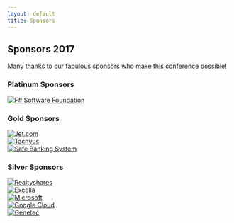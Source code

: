 ```yaml
---
layout: default
title: Sponsors
---
```


<!--  start cfp header   -->
<section id="cfp-header" class="call-for-paper-2017">
    <div class="overlay"></div>
    <div class="container">
        <div class="row">
            <div class="col-md-9">
                <div class="row">
                    <div class="call-for-paper-item">
                        <h2>Sponsors 2017</h2>
                        <p>Many thanks to our fabulous sponsors who make this conference possible!</p> 
                    </div>
                </div><!-- /.row -->
            </div><!-- /.col-md-10 -->
        </div><!-- /.row -->
    </div><!-- /.container -->
</section>
<!--  start cfp header   -->

<!--  start sponsor section  -->
<section class="sponsor">
	<div class="container">
		<div class="row">
			<div class="sponsor-wrapper">
				<div class="ccr-sponsor">
					<h3 class="sponsor-title">Platinum Sponsors</h3>
					<div class="supporters">
						<div class="row">
							<div class="col-sm-4 col-md-4">
								<div class="platinum-item-inner">			
								</div>
							</div>
							<div class="col-sm-4 col-md-4">
								<div class="platinum-item-inner">
									<a href="http://www.fsharp.org/" target="_blank">
										<img class="platinum-item" src="{{ site.baseurl }}public/assets/sponsors/2017/fsharp.png" alt="F# Software Foundation">
									</a>	
								</div>
							</div>	
							<div class="col-sm-4 col-md-4">
								<div class="platinum-item-inner">									
								</div>
							</div>
						</div>
					</div>
				</div><!-- /.platinum-sponsor -->
				<div class="ccr-sponsor">
					<h3 class="sponsor-title">Gold Sponsors</h3>
					<div class="supporters">
						<div class="row">
							<div class="col-sm-3 col-md-3">
								<div class="gold-item-inner">									
								</div>
							</div>														
							<div class="col-sm-3 col-md-3">
								<div class="gold-item-inner">
									<a href="https://jet.com/" target="_blank">
										<img class="gold-item" src="{{ site.baseurl }}public/assets/sponsors/2017/jet.png" alt="Jet.com">
									</a>									
								</div>
							</div>
							<div class="col-sm-3 col-md-3">
								<div class="gold-item-inner">
									<a href="http://www.tachyus.com/" target="_blank">
										<img class="gold-item" src="{{ site.baseurl }}public/assets/sponsors/2017/tachyus.svg" alt="Tachyus">
									</a>	
								</div>
							</div>
							<div class="col-sm-3 col-md-3">
								<div class="gold-item-inner">									
								</div>
							</div>							
						</div>
						<div class="row">
							<div class="col-sm-4 col-md-4">
								<div class="gold-item-inner">									
								</div>
							</div>
							<div class="col-sm-4 col-md-4">
								<div class="gold-smaller-inner">
									<a href="http://www.safe-banking.com/" target="_blank">
										<img class="gold-item" src="{{ site.baseurl }}public/assets/sponsors/2017/sbs.jpeg" alt="Safe Banking System">
									</a>	
								</div>
							</div>														
							<div class="col-sm-4 col-md-4">
								<div class="gold-item-inner">	
								</div>
							</div>							
						</div>
					</div>
				</div><!-- /.gold-sponsor -->
				<div class="ccr-sponsor">
					<h3 class="sponsor-title">Silver Sponsors</h3>
					<div>
						<div class="row">
							<div class="col-sm-3 col-md-3">
								<div class="silver-item-inner">									
								</div>
							</div>
							<div class="col-sm-3 col-md-3">
								<div class="silver-item-inner">
									<a href="https://www.realtyshares.com/" target="_blank">
										<img class="silver-item" src="{{ site.baseurl }}public/assets/sponsors/2017/realtyshares.png" alt="Realtyshares">
									</a>
								</div>
							</div>
							<div class="col-sm-3 col-md-3">
								<div class="silver-item-inner">
									<a href="https://www.excella.com/" target="_blank">
										<img class="silver-item" src="{{ site.baseurl }}public/assets/sponsors/2017/excella.png" alt="Excella">
									</a>										
								</div>
							</div>
							<div class="col-sm-3 col-md-3">
								<div class="silver-item-inner">									
								</div>
							</div>
						</div>
						<div class="row silver-row">
							<div class="col-sm-4 col-md-4">
								<div class="silver-item-inner">
									<a href="https://www.microsoft.com/" target="_blank">
										<img class="silver-item" src="{{ site.baseurl }}public/assets/sponsors/2017/microsoft.png" alt="Microsoft">
									</a>										
								</div>
							</div>
							<div class="col-sm-4 col-md-4">
								<div class="silver-item-inner">
									<a href="https://cloud.google.com/" target="_blank">
										<img class="silver-item" src="{{ site.baseurl }}public/assets/sponsors/2017/google_cloud_platform.png" alt="Google Cloud">
									</a>									
								</div>
							</div>
							<div class="col-sm-4 col-md-4">
								<div class="silver-item-inner">
									<a href="https://www.genetec.com/" target="_blank">
										<img class="silver-item" src="{{ site.baseurl }}public/assets/sponsors/2017/genetec.png" alt="Genetec">
									</a>								
								</div>
							</div>
						</div>
					</div>
				</div><!-- /.silver-sponsor -->
			</div><!-- /.sponsor-wrapper -->
		</div><!-- /.row -->
	</div><!-- /.container -->
</section>
<!--  end sponsor section  -->